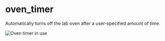# oven_timer
Automatically turns off the lab oven after a user-specified amount of time.

![Oven timer in use](oven.png)

